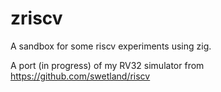 # zriscv
A sandbox for some riscv experiments using zig.

A port (in progress) of my RV32 simulator from
https://github.com/swetland/riscv

